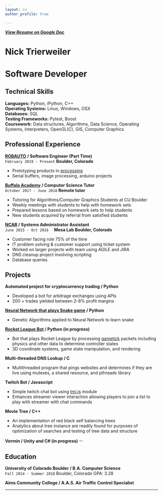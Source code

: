 ```yaml
---
layout: cv
author_profile: true

---
```



[***View Resume on Google Doc***](https://docs.google.com/document/d/1AZTEeZ21hnAx9gO6cChY_GnOEEk_Fii5G-uo3Mdi-OE/edit?usp=sharing)

# Nick Trierweiler
# Software Developer

## Technical Skills
**Languages:** Python, iPython, C++  
**Operating Systems:**  Linux, Windows, OSX  
**Databases:** SQL  
**Testing Frameworks:** Pytest, Boost  
**Coursework:** Data structures, Algorithms, Data Science, Operating Systems, Interpreters, OpenGL(C), GIS, Computer Graphics  

## Professional Experience

**[ROBAUTO][1] / Software Engineer (Part Time)**  
`February 2019 - Present`
**Boulder, Colorado**
- Prototyping products in [processing][6]
- Serial buffers, image processing, arduino projects

**[Buffalo Academy][2] / Computer Science Tutor**  
`October 2017 - June 2018`
**Remote tutor**
- Tutoring for Algorithms/Computer Graphics Students at CU Boulder
- Weekly meetings with students to help with homework sets
- Prepared lessons based on homework sets to help students
- New students acquired by referral from satisfied students

**[NCAR][3] / Systems Administrator Assistant**  
`June 2015 - Oct 2016  `
**Mesa Lab Boulder, Colorado**
- Customer facing role 75% of the time
- IT problem solving & customer support using ticket system
- Worked on larger projects with team using AGILE and JIRA
- DNS cleanup project involving scripting
- Database queries

[1]: <https://www.robauto.co/>
[2]: <https://www.buffacademy.com/>
[3]: <https://ncar.ucar.edu/>



## Projects  

**Automated project for cryptocurrency trading / Python**
- Developed a bot for arbitrage exchanges using APIs  
- 200 + trades yielded between 2-8% profit margins  

**[Neural Network that plays Snake game][4]  / Python** 
- Genetic Algorithms applied to Neural Network to learn snake  

**[Rocket League Bot][5] / Python (in progress)**
- Bot that plays Rocket League by processing [gametick][7] packets including physics and other data to determine controller states  
- 3D coordinate systems, game state manipulation, and rendering  

**Multi-threaded DNS Lookup / C**
- Multithreaded program that pings websites and determines if they are live using mutexes, a shared resource, and pthreads library  

**Twitch Bot / Javascript**
- Simple twitch chat bot using [tmi.js][8] module   
- Enhances streamer viewer interaction allowing players to join a list to play with streamer with chat commands  

**Movie Tree / C++**
- An implementation of red black self balancing trees  
- Analytics about tree instance are readily found for purposes of optimization of searches and testing of tree data and structure  

**Vermin / Unity and C# (in progress)**
ㅡ
## Education

**University of Colorado Boulder / B.A. Computer Science**  
`Fall 2014 - Summer 2018`
Boulder, Colorado GPA: 3.28

**Aims Community College / A.A.S. Air Traffic Control Specialist**

[4]: <https://github.com/kicksent/SnakePythonP5NeuralNet>
[5]: <https://github.com/kicksent/my_rlbot>
[6]: <https://https://processing.org>
[7]: <https://github.com/RLBot/RLBotPythonExample/wiki/Input-and-Output-Data>
[8]: <https://docs.tmijs.org/>

<!-- ### Footer

Last updated: March 2019 -->

------------------------------------